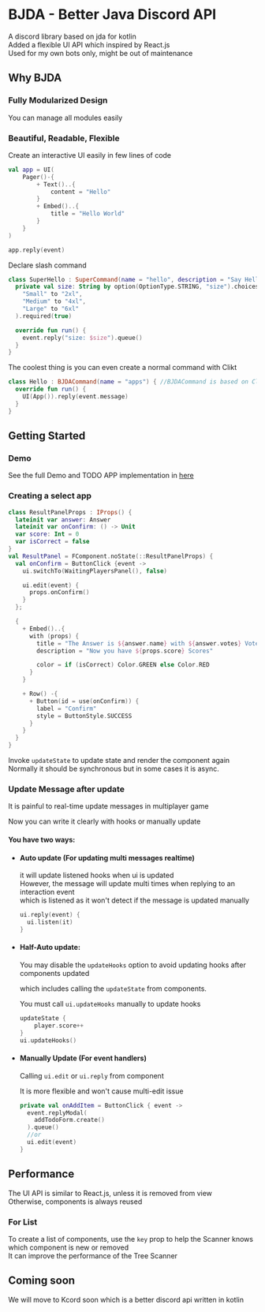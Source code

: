 # BJDA - Better Java Discord API

A discord library based on jda for kotlin
<br>
Added a flexible UI API which inspired by React.js
<br>
Used for my own bots only, might be out of maintenance

## Why BJDA

### Fully Modularized Design

You can manage all modules easily

### Beautiful, Readable, Flexible

Create an interactive UI easily in few lines of code
```kotlin
val app = UI(
    Pager()-{
        + Text()..{
            content = "Hello"
        }
        + Embed()..{
            title = "Hello World"
        }
    }
)

app.reply(event)
```
Declare slash command 
```kotlin
class SuperHello : SuperCommand(name = "hello", description = "Say Hello") {
  private val size: String by option(OptionType.STRING, "size").choices(
    "Small" to "2xl",
    "Medium" to "4xl",
    "Large" to "6xl"
  ).required(true)

  override fun run() {
    event.reply("size: $size").queue()
  }
}
```
The coolest thing is you can even create a normal command with Clikt
```kotlin
class Hello : BJDACommand(name = "apps") { //BJDACommand is based on Clikt
  override fun run() {
    UI(App()).reply(event.message)
  }
}
```

## Getting Started
### Demo
See the full Demo and TODO APP implementation in [here](./src/test/kotlin)

### Creating a select app
```kotlin
class ResultPanelProps : IProps() {
  lateinit var answer: Answer
  lateinit var onConfirm: () -> Unit
  var score: Int = 0
  var isCorrect = false
}
val ResultPanel = FComponent.noState(::ResultPanelProps) {
  val onConfirm = ButtonClick {event ->
    ui.switchTo(WaitingPlayersPanel(), false)

    ui.edit(event) {
      props.onConfirm()
    }
  };

  {
    + Embed()..{
      with (props) {
        title = "The Answer is ${answer.name} with ${answer.votes} Votes"
        description = "Now you have ${props.score} Scores"

        color = if (isCorrect) Color.GREEN else Color.RED
      }
    }

    + Row() -{
      + Button(id = use(onConfirm)) {
        label = "Confirm"
        style = ButtonStyle.SUCCESS
      }
    }
  }
}
```
Invoke `updateState` to update state and render the component again
<br>
Normally it should be synchronous but in some cases it is async.

### Update Message after update
It is painful to real-time update messages in multiplayer game

Now you can write it clearly with hooks or manually update
#### You have two ways:
- #### Auto update (For updating multi messages realtime)

  it will update listened hooks when ui is updated
  <br>
  However, the message will update multi times when replying to an interaction event
  <br>
  which is listened as it won't detect if the message is updated manually
  ```kotlin
  ui.reply(event) {
    ui.listen(it)
  }
  ```
- #### Half-Auto update:
  You may disable the `updateHooks` option to avoid updating hooks after components updated
  
  which includes calling the `updateState` from components. 
  
  You must call `ui.updateHooks` manually to update hooks

  ```kotlin
  updateState {
      player.score++
  }
  ui.updateHooks()
  ```
- #### Manually Update (For event handlers)
  Calling `ui.edit` or `ui.reply` from component

  It is more flexible and won't cause multi-edit issue
  ```kotlin
  private val onAddItem = ButtonClick { event ->
    event.replyModal(
      addTodoForm.create()
    ).queue()
    //or
    ui.edit(event)
  }
  ```

## Performance

The UI API is similar to React.js, unless it is removed from view
<br>
Otherwise, components is always reused

### For List
To create a list of components, use the `key` prop to help the Scanner knows which component is new or removed
<br>
It can improve the performance of the Tree Scanner


## Coming soon

We will move to Kcord soon which is a better discord api written in kotlin
